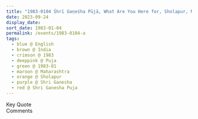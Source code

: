 ```yaml
---
title: "1983-0104 Śhrī Gaṇeśha Pūjā, What Are You Here for, Sholapur, Maharashtra, India"
date: 2023-09-24
display_date: 
sort_date: 1983-01-04
permalink: /events/1983-0104-a
tags:
  - blue @ English
  - brown @ India
  - crimson @ 1983
  - deeppink @ Puja
  - green @ 1983-01
  - maroon @ Maharashtra
  - orange @ Sholapur
  - purple @ Shri Ganesha
  - red @ Shri Ganesha Puja
---
```


<wave-list>
  <list-title color="green" width="75">Key Quote</list-title>
  <list-item color="BlanchedAlmond"  width="200"></list-item>
  <list-item color="Lavender"></list-item>
  <list-item color="BlanchedAlmond"></list-item>
</wave-list>

<br>

<wave-list>
  <list-title color="green" width="75">Comments</list-title>
  <list-item color="BlanchedAlmond"  width="200"></list-item>
  <list-item color="Lavender"></list-item>
  <list-item color="BlanchedAlmond"></list-item>
</wave-list>